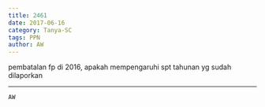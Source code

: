 ```yaml
---
title: 2461
date: 2017-06-16
category: Tanya-SC
tags: PPN
author: AW
---
```


pembatalan fp di 2016, apakah mempengaruhi spt tahunan yg sudah dilaporkan

---



`AW`
